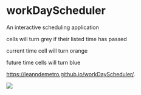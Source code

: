 
# workDayScheduler
An interactive scheduling application

cells will turn grey if their listed time has passed

current time cell will turn orange

future time cells will turn blue

https://leanndemetro.github.io/workDayScheduler/.

<img src="https://i.imgur.com/FHSj4rN.jpg">